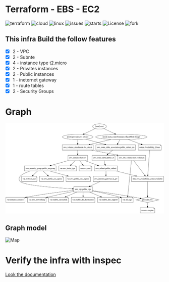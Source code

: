 # Terraform - EBS - EC2

![terraform](https://img.shields.io/badge/Terraform-0.12-blue?style=plastic&logo=terraform)
![cloud](https://img.shields.io/badge/AWS-cloud-orange?style=plastic&logo=amazon)
![linux](https://img.shields.io/badge/linux-debian_10-informational?style=plastic&logo=linux)
![issues](https://img.shields.io/github/issues/MoisesTapia/terraform-ec2-ebs?style=plastic)
![starts](https://img.shields.io/github/stars/MoisesTapia/terraform-ec2-ebs?style=plastic)
![License](https://img.shields.io/github/license/MoisesTapia/terraform-ec2-ebs?style=plastic)
![fork](https://img.shields.io/github/forks/MoisesTapia/terraform-ec2-ebs?color=se&style=plastic)<br>

## This infra Build the follow features

- [x] 2 - VPC
- [x] 2 - Subnte
- [x] 4 - instance type t2.micro
- [x] 2 - Privates instances
- [x] 2 - Public instances 
- [X] 1 - ineternet gateway
- [X] 1 - route tables
- [X] 2 - Security Groups

# Graph

![Graph](https://github.com/MoisesTapia/terraform-ec2-ebs/blob/deploy/images/graph.png)

## Graph model

![Map](https://github.com/MoisesTapia/terraform-multinstance/blob/master/images/DiagramInfra.png)


# Verify the infra with inspec

[Look the documentation](https://github.com/MoisesTapia/terraform-multinstance/tree/master/infrabasic)
